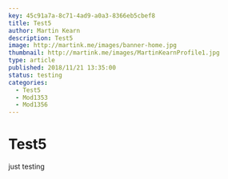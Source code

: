 ```yaml
---
key: 45c91a7a-8c71-4ad9-a0a3-8366eb5cbef8
title: Test5
author: Martin Kearn
description: Test5
image: http://martink.me/images/banner-home.jpg
thumbnail: http://martink.me/images/MartinKearnProfile1.jpg
type: article
published: 2018/11/21 13:35:00
status: testing
categories: 
  - Test5
  - Mod1353
  - Mod1356
---
```

# Test5
just testing
